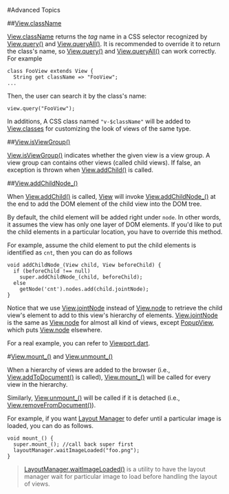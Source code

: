#Advanced Topics

##[View.className](api:view)

[View.className](api:view) returns the *tag* name in a CSS selector recognized by [View.query()](api:view) and [View.queryAll()](api:view). It is recommended to override it to return the class's name, so [View.query()](api:view) and [View.queryAll()](api:view) can work correctly. For example

    class FooView extends View {
      String get className => "FooView";
    ...

Then, the user can search it by the class's name:

    view.query("FooView");

In additions, A CSS class named `"v-$className"` will be added to [View.classes](api:view) for customizing the look of views of the same type.

##[View.isViewGroup()](api:view)

[View.isViewGroup()](api:view) indicates whether the given view is a view group.
A view group can contains other views (called child views). If false, an exception is thrown when [View.addChild()](api:view) is called.


##[View.addChildNode_()](api:view)

When [View.addChild()](api:view) is called, [View](api:view) will invoke
[View.addChildNode_()](api:view) at the end to add the DOM element of the child view into the DOM tree.

By default, the child element will be added right under `node`. In other words, it assumes the view has only one layer of DOM elements. If you'd like to put the child elements in a particular location, you have to override this method.

For example, assume the child element to put the child elements is identified as `cnt`, then you can do as follows

    void addChildNode_(View child, View beforeChild) {
      if (beforeChild !== null)
        super.addChildNode_(child, beforeChild);
      else
        getNode('cnt').nodes.add(child.jointNode);
    }

Notice that we use [View.jointNode](api:view) instead of [View.node](api:view) to retrieve the child view's element to add to this view's hierarchy of elements. [View.jointNode](api:view) is the same as [View.node](api:view) for almost all kind of views, except [PopupView](api:view), which puts [View.node](api:view) elsewhere.

For a real example, you can refer to [Viewport.dart](source:example/viewport).

#[View.mount_()](api:view) and [View.unmount_()](api:view)

When a hierarchy of views are added to the browser (i.e., [View.addToDocument()](api:view) is called), [View.mount_()](api:view) will be called for every view in the hierarchy.

Similarly, [View.unmount_()](api:view) will be called if it is detached (i.e., [View.removeFromDocument()](api:view)).

For example, if you want [Layout Manager](../../Layouts/LayoutManager.md) to defer until a particular image is loaded, you can do as follows.

    void mount_() {
      super.mount_(); //call back super first
      layoutManager.waitImageLoaded("foo.png");
    }

> [LayoutManager.waitImageLoaded()](api:layout) is a utility to have the layout manager wait for particular image to load before handling the layout of views.
